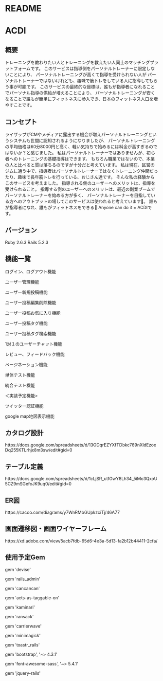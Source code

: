 <h1>README</h1>

<h1>ACDI</h1>

<h2>概要</h2>
トレーニングを教わりたい人とトレーニングを教えたい人同士のマッチングプラットフォームです。
このサービスは指導側をパーソナルトレーナーに限定しないことにより、
パーソナルトレーニングが高くて指導を受けられない人が
パーソナルトレーナーではないけれども、趣味で筋トレをしている人に指導してもらう事が可能です。
このサービスの最終的な目標は、誰もが指導者になれることでパーソナル指導の供給が増えることにより、
パーソナルトレーニングが安くなることで誰もが簡単にフィットネスに参入でき、日本のフィットネス人口を増やすことです。


<h2>コンセプト</h2>
ライザップがCMやメディアに露出する機会が増えパーソナルトレーニングというシステムも世間に認知されるようになりましたが、
パーソナルトレーニングの平均価格は60分8000円と高く、軽い気持ちで始めるには料金が高すぎるのではないか？と感じました。
私はパーソナルトレーナーではありませんが、初心者へのトレーニングの基礎指導はできます。
もちろん職業ではないので、本業の人と比べると質は落ちるのですが十分だと考えています。
私は現在、区営のジムに通う中で、指導者はパーソナルトレーナーではなくトレーニング仲間だったり、趣味で長年筋トレを行っている、おじさん達です。
そんな私の経験からこのサービスを考えました。
指導される側のユーザーへのメリットは、指導を受けられること。
指導する側のユーザーへのメリットは、最近の副業ブームでパーソナルトレーナーを始める方が多く、
パーソナルトレーナーを目指している方へのアウトプットの場してこのサービスは使われると考えています。
誰もが指導者になれ、誰もがフィットネスをできる Anyone can do it = ACDIです。

<h2>バージョン</h2>
Ruby 2.6.3
Rails 5.2.3

<h2>機能一覧</h2>

ログイン、ログアウト機能

ユーザー管理機能

ユーザー新規投稿機能

ユーザー投稿編集削除機能

ユーザー投稿お気に入り機能

ユーザー投稿タグ機能

ユーザー投稿タグ検索機能

1対１のユーザーチャット機能

レビュー、フィードバック機能

ページネーション機能

単体テスト機能

統合テスト機能

＜実装予定機能>

ツイッター認証機能

google map地図表示機能

<h2>カタログ設計</h2>
https://docs.google.com/spreadsheets/d/13ODqrEZYXfTDbkc769nXIdEzooDq255KTLrhjx8m3sw/edit#gid=0

<h2>テーブル定義</h2>
https://docs.google.com/spreadsheets/d/1cLjSR_utfGwY8Lh34_5iMo3QxoU5CZ9mSGefoJK9uq0/edit#gid=0

<h2>ER図</h2>
https://cacoo.com/diagrams/y7WnRMbGUpkzciTj/46A77

<h2>画面遷移図・画面ワイヤーフレーム</h2>
https://xd.adobe.com/view/5acb7fdb-65d6-4e3a-5d13-fa2b12b44411-2cfa/

<h2>使用予定Gem</h2>

gem 'devise'

gem 'rails_admin'

gem 'cancancan'

gem 'acts-as-taggable-on'

gem 'kaminari'

gem 'ransack'

gem 'carrierwave'

gem 'minimagick'

gem 'toastr_rails'

gem 'bootstrap', '~> 4.3.1'

gem 'font-awesome-sass', '~> 5.4.1'

gem 'jquery-rails'

